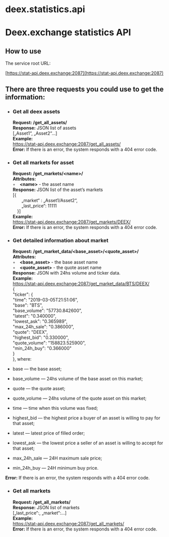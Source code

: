# deex.statistics.api
Deex.exchange statistics API
============================

How to use
----------

The service root URL:

[https://stat-api.deex.exchange:2087](https://stat-api.deex.exchange:2087)

There are three requests you could use to get the information:
--------------------------------------------------------------

-   ### Get all deex assets

    **Request: /get\_all\_assets/** \
    **Response:** JSON list of assets \
    [„Asset1“, „Asset2“…] \
    **Example:** \
    https://stat-api.deex.exchange:2087/get_all_assets/ \
    **Error:** If there is an error, the system responds with a 404 error code.

-   ### Get all markets for asset

    **Request: /get\_markets/\<name\>/** \
    **Attributes:** \
    ◦ **\<name\>** - the asset name \
    **Response:** JSON list of the asset’s markets \
    [{ \
      „market“ : „Asset1/Asset2“, \
      „last\_price“: 11111 \
     }] \
    **Example:** \
    https://stat-api.deex.exchange:2087/get_markets/DEEX/ \
    **Error:** If there is an error, the system responds with a 404 error code.

-   ### Get detailed information about market

    **Request: /get\_market\_data/\<base\_asset\>/\<quote\_asset\>/** \
    **Attributes:** \
    ◦ **\<base\_asset\>** - the base asset name \
    ◦ **\<quote\_asset\>** - the quote asset name \
    **Response:** JSON with 24hs volume and ticker data. \
    **Example:** \
    https://stat-api.deex.exchange:2087/get_market_data/BTS/DEEX/ \
    { \
	"ticker": { \
	"time": "2019-03-05T21:51:06", \
	"base": "BTS", \
	"base_volume": "57730.842600", \
	"latest": "0.340000", \
	"lowest_ask": "0.365989", \
	"max_24h_sale": "0.386000", \
	"quote": "DEEX", \
	"highest_bid": "0.330000", \
	"quote_volume": "158823.525900", \
	"min_24h_buy": "0.366000" \
	} \
	}, where:

-   base — the base asset;
-   base\_volume — 24hs volume of the base asset on this market;
-   quote — the quote asset;
-   quote\_volume — 24hs volume of the quote asset on this market;
-   time — time when this volume was fixed;
-   highest\_bid — the highest price a buyer of an asset is willing to pay for that asset;
-   latest — latest price of filled order;
-   lowest\_ask — the lowest price a seller of an asset is willing to accept for that asset;
-   max_24h_sale — 24H maximum sale price;
-   min_24h_buy — 24H minimum buy price.

**Error:** If there is an error, the system responds with a 404 error code.

-   ### Get all markets

    **Request: /get\_all\_markets/** \
    **Response:** JSON list of markets \
    [„last_price“:, „market“:…] \
    **Example:** \
    https://stat-api.deex.exchange:2087/get_all_markets/ \
    **Error:** If there is an error, the system responds with a 404 error code.
